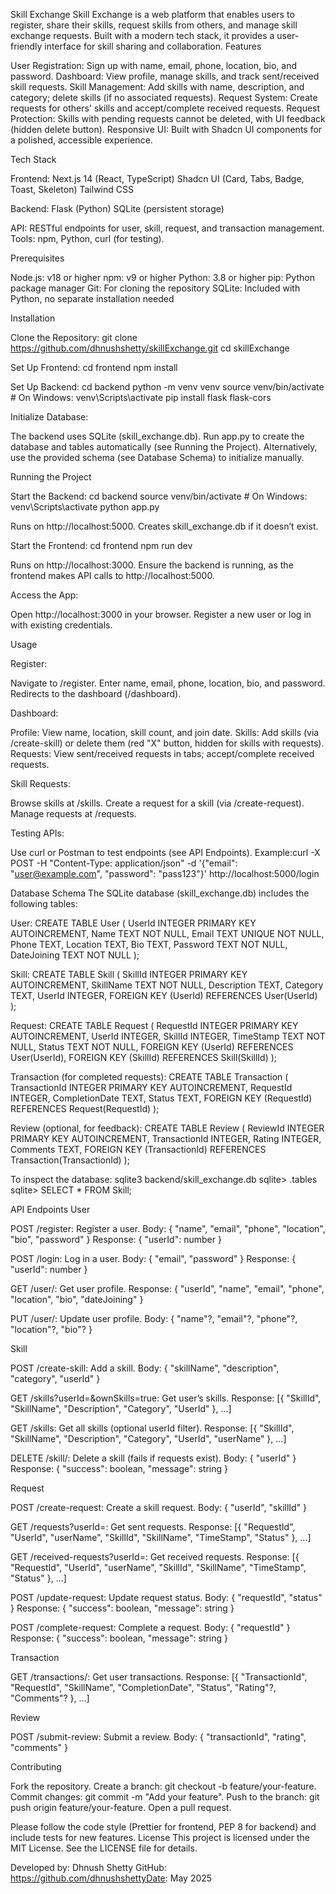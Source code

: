 Skill Exchange
Skill Exchange is a web platform that enables users to register, share their skills, request skills from others, and manage skill exchange requests. Built with a modern tech stack, it provides a user-friendly interface for skill sharing and collaboration.
Features

User Registration: Sign up with name, email, phone, location, bio, and password.
Dashboard: View profile, manage skills, and track sent/received skill requests.
Skill Management: Add skills with name, description, and category; delete skills (if no associated requests).
Request System: Create requests for others' skills and accept/complete received requests.
Request Protection: Skills with pending requests cannot be deleted, with UI feedback (hidden delete button).
Responsive UI: Built with Shadcn UI components for a polished, accessible experience.

Tech Stack

Frontend:
Next.js 14 (React, TypeScript)
Shadcn UI (Card, Tabs, Badge, Toast, Skeleton)
Tailwind CSS


Backend:
Flask (Python)
SQLite (persistent storage)


API: RESTful endpoints for user, skill, request, and transaction management.
Tools: npm, Python, curl (for testing).

Prerequisites

Node.js: v18 or higher
npm: v9 or higher
Python: 3.8 or higher
pip: Python package manager
Git: For cloning the repository
SQLite: Included with Python, no separate installation needed

Installation

Clone the Repository:
git clone https://github.com/dhnushshetty/skillExchange.git
cd skillExchange


Set Up Frontend:
cd frontend
npm install


Set Up Backend:
cd backend
python -m venv venv
source venv/bin/activate  # On Windows: venv\Scripts\activate
pip install flask flask-cors


Initialize Database:

The backend uses SQLite (skill_exchange.db).
Run app.py to create the database and tables automatically (see Running the Project).
Alternatively, use the provided schema (see Database Schema) to initialize manually.



Running the Project

Start the Backend:
cd backend
source venv/bin/activate  # On Windows: venv\Scripts\activate
python app.py


Runs on http://localhost:5000.
Creates skill_exchange.db if it doesn’t exist.


Start the Frontend:
cd frontend
npm run dev


Runs on http://localhost:3000.
Ensure the backend is running, as the frontend makes API calls to http://localhost:5000.


Access the App:

Open http://localhost:3000 in your browser.
Register a new user or log in with existing credentials.



Usage

Register:

Navigate to /register.
Enter name, email, phone, location, bio, and password.
Redirects to the dashboard (/dashboard).


Dashboard:

Profile: View name, location, skill count, and join date.
Skills: Add skills (via /create-skill) or delete them (red "X" button, hidden for skills with requests).
Requests: View sent/received requests in tabs; accept/complete received requests.


Skill Requests:

Browse skills at /skills.
Create a request for a skill (via /create-request).
Manage requests at /requests.


Testing APIs:

Use curl or Postman to test endpoints (see API Endpoints).
Example:curl -X POST -H "Content-Type: application/json" -d '{"email": "user@example.com", "password": "pass123"}' http://localhost:5000/login





Database Schema
The SQLite database (skill_exchange.db) includes the following tables:

User:
CREATE TABLE User (
    UserId INTEGER PRIMARY KEY AUTOINCREMENT,
    Name TEXT NOT NULL,
    Email TEXT UNIQUE NOT NULL,
    Phone TEXT,
    Location TEXT,
    Bio TEXT,
    Password TEXT NOT NULL,
    DateJoining TEXT NOT NULL
);


Skill:
CREATE TABLE Skill (
    SkillId INTEGER PRIMARY KEY AUTOINCREMENT,
    SkillName TEXT NOT NULL,
    Description TEXT,
    Category TEXT,
    UserId INTEGER,
    FOREIGN KEY (UserId) REFERENCES User(UserId)
);


Request:
CREATE TABLE Request (
    RequestId INTEGER PRIMARY KEY AUTOINCREMENT,
    UserId INTEGER,
    SkillId INTEGER,
    TimeStamp TEXT NOT NULL,
    Status TEXT NOT NULL,
    FOREIGN KEY (UserId) REFERENCES User(UserId),
    FOREIGN KEY (SkillId) REFERENCES Skill(SkillId)
);


Transaction (for completed requests):
CREATE TABLE Transaction (
    TransactionId INTEGER PRIMARY KEY AUTOINCREMENT,
    RequestId INTEGER,
    CompletionDate TEXT,
    Status TEXT,
    FOREIGN KEY (RequestId) REFERENCES Request(RequestId)
);


Review (optional, for feedback):
CREATE TABLE Review (
    ReviewId INTEGER PRIMARY KEY AUTOINCREMENT,
    TransactionId INTEGER,
    Rating INTEGER,
    Comments TEXT,
    FOREIGN KEY (TransactionId) REFERENCES Transaction(TransactionId)
);



To inspect the database:
sqlite3 backend/skill_exchange.db
sqlite> .tables
sqlite> SELECT * FROM Skill;

API Endpoints
User

POST /register: Register a user.
Body: { "name", "email", "phone", "location", "bio", "password" }
Response: { "userId": number }


POST /login: Log in a user.
Body: { "email", "password" }
Response: { "userId": number }


GET /user/: Get user profile.
Response: { "userId", "name", "email", "phone", "location", "bio", "dateJoining" }


PUT /user/: Update user profile.
Body: { "name"?, "email"?, "phone"?, "location"?, "bio"? }



Skill

POST /create-skill: Add a skill.
Body: { "skillName", "description", "category", "userId" }


GET /skills?userId=&ownSkills=true: Get user’s skills.
Response: [{ "SkillId", "SkillName", "Description", "Category", "UserId" }, ...]


GET /skills: Get all skills (optional userId filter).
Response: [{ "SkillId", "SkillName", "Description", "Category", "UserId", "userName" }, ...]


DELETE /skill/: Delete a skill (fails if requests exist).
Body: { "userId" }
Response: { "success": boolean, "message": string }



Request

POST /create-request: Create a skill request.
Body: { "userId", "skillId" }


GET /requests?userId=: Get sent requests.
Response: [{ "RequestId", "UserId", "userName", "SkillId", "SkillName", "TimeStamp", "Status" }, ...]


GET /received-requests?userId=: Get received requests.
Response: [{ "RequestId", "UserId", "userName", "SkillId", "SkillName", "TimeStamp", "Status" }, ...]


POST /update-request: Update request status.
Body: { "requestId", "status" }
Response: { "success": boolean, "message": string }


POST /complete-request: Complete a request.
Body: { "requestId" }
Response: { "success": boolean, "message": string }



Transaction

GET /transactions/: Get user transactions.
Response: [{ "TransactionId", "RequestId", "SkillName", "CompletionDate", "Status", "Rating"?, "Comments"? }, ...]



Review

POST /submit-review: Submit a review.
Body: { "transactionId", "rating", "comments" }



Contributing

Fork the repository.
Create a branch: git checkout -b feature/your-feature.
Commit changes: git commit -m "Add your feature".
Push to the branch: git push origin feature/your-feature.
Open a pull request.

Please follow the code style (Prettier for frontend, PEP 8 for backend) and include tests for new features.
License
This project is licensed under the MIT License. See the LICENSE file for details.

Developed by: Dhnush Shetty GitHub: https://github.com/dhnushshettyDate: May 2025
